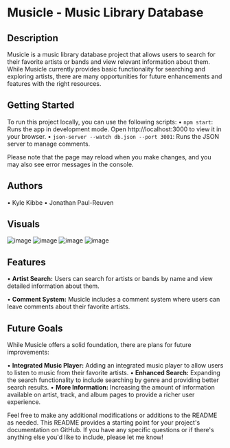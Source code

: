 # Musicle - Music Library Database
## Description

Musicle is a music library database project that allows users to search for their favorite artists or bands and view relevant information about them. While Musicle currently provides basic functionality for searching and exploring artists, there are many opportunities for future enhancements and features with the right resources.

## Getting Started
To run this project locally, you can use the following scripts:
• `npm start`: Runs the app in development mode. Open http://localhost:3000 to view it in your browser.
•	`json-server --watch db.json --port 3001`: Runs the JSON server to manage comments.

Please note that the page may reload when you make changes, and you may also see error messages in the console.

## Authors
•	Kyle Kibbe
•	Jonathan Paul-Reuven

## Visuals

![image](https://github.com/jpreuven/project-2/assets/74999391/b233631a-1c39-47a6-aa0c-f4df96ad8253)
![image](https://github.com/jpreuven/project-2/assets/74999391/0e1ff5e5-a366-46d5-81ba-d15ae8ac6802)
![image](https://github.com/jpreuven/project-2/assets/74999391/113a97a8-86cd-458b-8f42-bb659464d6e1)
![image](https://github.com/jpreuven/project-2/assets/74999391/44621ed6-a0dc-4290-a532-0350ec9120f2)


## Features
• **Artist Search:** Users can search for artists or bands by name and view detailed information about them.

• **Comment System:** Musicle includes a comment system where users can leave comments about their favorite artists.

## Future Goals
While Musicle offers a solid foundation, there are plans for future improvements:

• **Integrated Music Player:** Adding an integrated music player to allow users to listen to music from their favorite artists.
• **Enhanced Search:** Expanding the search functionality to include searching by genre and providing better search results.
• **More Information:** Increasing the amount of information available on artist, track, and album pages to provide a richer user experience.

Feel free to make any additional modifications or additions to the README as needed. This README provides a starting point for your project's documentation on GitHub. If you have any specific questions or if there's anything else you'd like to include, please let me know!
